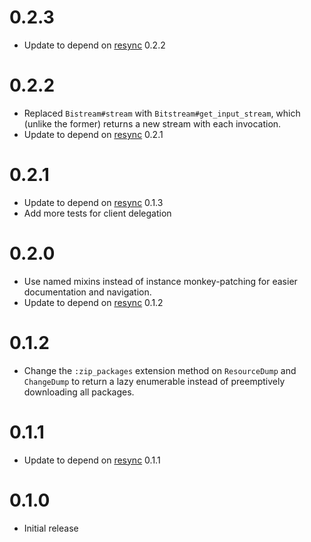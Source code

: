 # 0.2.3

- Update to depend on [resync](https://github.com/dmolesUC3/resync) 0.2.2

# 0.2.2

- Replaced `Bistream#stream` with `Bitstream#get_input_stream`, which (unlike the former) returns a new stream with each invocation.
- Update to depend on [resync](https://github.com/dmolesUC3/resync) 0.2.1

# 0.2.1

- Update to depend on [resync](https://github.com/dmolesUC3/resync) 0.1.3
- Add more tests for client delegation

# 0.2.0

- Use named mixins instead of instance monkey-patching for easier documentation and navigation.
- Update to depend on [resync](https://github.com/dmolesUC3/resync) 0.1.2

# 0.1.2

- Change the `:zip_packages` extension method on `ResourceDump` and `ChangeDump` to return a lazy enumerable instead of preemptively downloading all packages. 

# 0.1.1

- Update to depend on [resync](https://github.com/dmolesUC3/resync) 0.1.1

# 0.1.0

- Initial release
